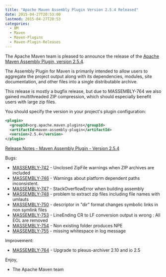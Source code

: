 ```yaml
---
title: "Apache Maven Assembly Plugin Version 2.5.4 Released"
date: 2015-04-27T20:53:00
lastmod: 2015-04-27T20:53
categories:
  - BM
  - Maven
  - Maven-Plugins
  - Maven-Plugin-Releases
---
```

The Apache Maven team is pleased to announce the release of the 
[Apache Maven Assembly Plugin, version 2.5.4](http://maven.apache.org/plugins/maven-assembly-plugin/).

The Assembly Plugin for Maven is primarily intended to allow users to aggregate
the project output along with its dependencies, modules, site documentation,
and other files into a single distributable archive.

This release is mostly a bugfix release, but due to MASSEMBLY-764 we
also gained multithreaded ZIP compression, which should especially
benefit users with large zip files.

You should specify the version in your project's plugin configuration:

```xml
<plugin>
  <groupId>org.apache.maven.plugins</groupId>
  <artifactId>maven-assembly-plugin</artifactId>
  <version>2.5.4</version>
</plugin>
```
<!-- more -->

[Release Notes - Maven Assembly Plugin - Version 2.5.4](https://issues.apache.org/jira/secure/ReleaseNote.jspa?projectId=12317220&version=12330363)

Bugs:

 * [MASSEMBLY-742](https://issues.apache.org/jira/browse/MASSEMBLY-742) - Unclosed ZipFile warnings when ZIP archives are included
 * [MASSEMBLY-746](https://issues.apache.org/jira/browse/MASSEMBLY-746) - Warnings about platform dependent paths inconsistent.
 * [MASSEMBLY-747](https://issues.apache.org/jira/browse/MASSEMBLY-747) - StackOverflowError when building assembly
 * [MASSEMBLY-748](https://issues.apache.org/jira/browse/MASSEMBLY-748) - problem to extract zip files including file names with umlauts
 * [MASSEMBLY-750](https://issues.apache.org/jira/browse/MASSEMBLY-750) - descriptor in "dir" format changes symbolic links in non symlink files
 * [MASSEMBLY-753](https://issues.apache.org/jira/browse/MASSEMBLY-753) - LineEnding CR to LF conversion output is wrong : All EOL are removed
 * [MASSEMBLY-754](https://issues.apache.org/jira/browse/MASSEMBLY-754) - Non existing folder produces NPE
 * [MASSEMBLY-755](https://issues.apache.org/jira/browse/MASSEMBLY-755) - missing whitespace in log message

Improvement:

 * [MASSEMBLY-764](https://issues.apache.org/jira/browse/MASSEMBLY-764) - Upgrade to plexus-archiver 2.10 and io 2.5

Enjoy,

- The Apache Maven team

